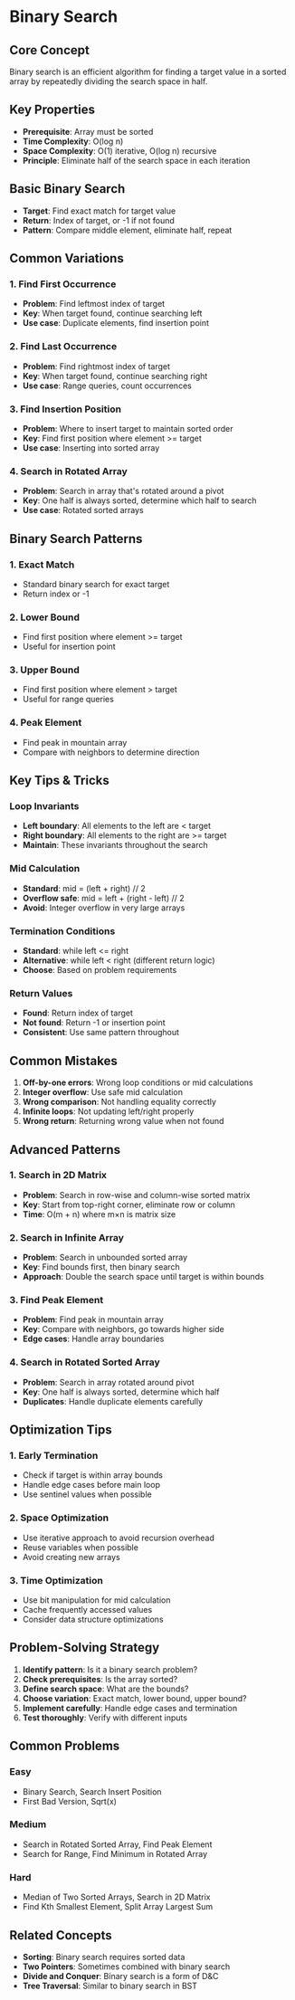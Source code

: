 # Binary Search

## Core Concept
Binary search is an efficient algorithm for finding a target value in a sorted array by repeatedly dividing the search space in half.

## Key Properties
- **Prerequisite**: Array must be sorted
- **Time Complexity**: O(log n)
- **Space Complexity**: O(1) iterative, O(log n) recursive
- **Principle**: Eliminate half of the search space in each iteration

## Basic Binary Search
- **Target**: Find exact match for target value
- **Return**: Index of target, or -1 if not found
- **Pattern**: Compare middle element, eliminate half, repeat

## Common Variations

### 1. Find First Occurrence
- **Problem**: Find leftmost index of target
- **Key**: When target found, continue searching left
- **Use case**: Duplicate elements, find insertion point

### 2. Find Last Occurrence
- **Problem**: Find rightmost index of target
- **Key**: When target found, continue searching right
- **Use case**: Range queries, count occurrences

### 3. Find Insertion Position
- **Problem**: Where to insert target to maintain sorted order
- **Key**: Find first position where element >= target
- **Use case**: Inserting into sorted array

### 4. Search in Rotated Array
- **Problem**: Search in array that's rotated around a pivot
- **Key**: One half is always sorted, determine which half to search
- **Use case**: Rotated sorted arrays

## Binary Search Patterns

### 1. Exact Match
- Standard binary search for exact target
- Return index or -1

### 2. Lower Bound
- Find first position where element >= target
- Useful for insertion point

### 3. Upper Bound
- Find first position where element > target
- Useful for range queries

### 4. Peak Element
- Find peak in mountain array
- Compare with neighbors to determine direction

## Key Tips & Tricks

### Loop Invariants
- **Left boundary**: All elements to the left are < target
- **Right boundary**: All elements to the right are >= target
- **Maintain**: These invariants throughout the search

### Mid Calculation
- **Standard**: mid = (left + right) // 2
- **Overflow safe**: mid = left + (right - left) // 2
- **Avoid**: Integer overflow in very large arrays

### Termination Conditions
- **Standard**: while left <= right
- **Alternative**: while left < right (different return logic)
- **Choose**: Based on problem requirements

### Return Values
- **Found**: Return index of target
- **Not found**: Return -1 or insertion point
- **Consistent**: Use same pattern throughout

## Common Mistakes

1. **Off-by-one errors**: Wrong loop conditions or mid calculations
2. **Integer overflow**: Use safe mid calculation
3. **Wrong comparison**: Not handling equality correctly
4. **Infinite loops**: Not updating left/right properly
5. **Wrong return**: Returning wrong value when not found

## Advanced Patterns

### 1. Search in 2D Matrix
- **Problem**: Search in row-wise and column-wise sorted matrix
- **Key**: Start from top-right corner, eliminate row or column
- **Time**: O(m + n) where m×n is matrix size

### 2. Search in Infinite Array
- **Problem**: Search in unbounded sorted array
- **Key**: Find bounds first, then binary search
- **Approach**: Double the search space until target is within bounds

### 3. Find Peak Element
- **Problem**: Find peak in mountain array
- **Key**: Compare with neighbors, go towards higher side
- **Edge cases**: Handle array boundaries

### 4. Search in Rotated Sorted Array
- **Problem**: Search in array rotated around pivot
- **Key**: One half is always sorted, determine which half
- **Duplicates**: Handle duplicate elements carefully

## Optimization Tips

### 1. Early Termination
- Check if target is within array bounds
- Handle edge cases before main loop
- Use sentinel values when possible

### 2. Space Optimization
- Use iterative approach to avoid recursion overhead
- Reuse variables when possible
- Avoid creating new arrays

### 3. Time Optimization
- Use bit manipulation for mid calculation
- Cache frequently accessed values
- Consider data structure optimizations

## Problem-Solving Strategy

1. **Identify pattern**: Is it a binary search problem?
2. **Check prerequisites**: Is the array sorted?
3. **Define search space**: What are the bounds?
4. **Choose variation**: Exact match, lower bound, upper bound?
5. **Implement carefully**: Handle edge cases and termination
6. **Test thoroughly**: Verify with different inputs

## Common Problems

### Easy
- Binary Search, Search Insert Position
- First Bad Version, Sqrt(x)

### Medium
- Search in Rotated Sorted Array, Find Peak Element
- Search for Range, Find Minimum in Rotated Array

### Hard
- Median of Two Sorted Arrays, Search in 2D Matrix
- Find Kth Smallest Element, Split Array Largest Sum

## Related Concepts
- **Sorting**: Binary search requires sorted data
- **Two Pointers**: Sometimes combined with binary search
- **Divide and Conquer**: Binary search is a form of D&C
- **Tree Traversal**: Similar to binary search in BST
